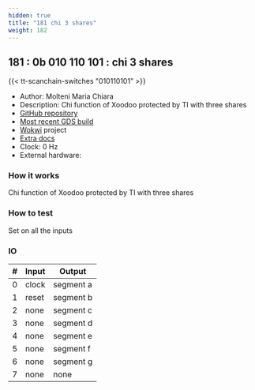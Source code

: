 ```yaml
---
hidden: true
title: "181 chi 3 shares"
weight: 182
---
```


## 181 : 0b 010 110 101 : chi 3 shares

{{< tt-scanchain-switches "010110101" >}}

* Author: Molteni Maria Chiara
* Description: Chi function of Xoodoo protected by TI with three shares
* [GitHub repository](https://github.com/mmolteni-secpat/tinytapeout02_chi3shares)
* [Most recent GDS build](https://github.com/mmolteni-secpat/tinytapeout02_chi3shares/actions/runs/3566160473)
* [Wokwi](https://wokwi.com/projects/341608574336631379) project
* [Extra docs]()
* Clock: 0 Hz
* External hardware: 



### How it works

Chi function of Xoodoo protected by TI with three shares

### How to test

Set on all the inputs

### IO

| # | Input        | Output       |
|---|--------------|--------------|
| 0 | clock  | segment a |
| 1 | reset  | segment b |
| 2 | none  | segment c |
| 3 | none  | segment d |
| 4 | none  | segment e |
| 5 | none  | segment f |
| 6 | none  | segment g |
| 7 | none  | none |

